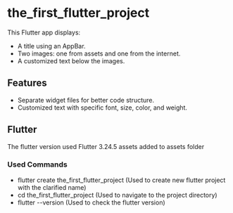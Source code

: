# the_first_flutter_project

This Flutter app displays:

- A title using an AppBar.
- Two images: one from assets and one from the internet.
- A customized text below the images.

## Features
- Separate widget files for better code structure.
- Customized text with specific font, size, color, and weight.


## Flutter
The flutter version used Flutter 3.24.5
assets added to assets folder

### Used Commands 

- flutter create the_first_flutter_project (Used to create new flutter project with the clarified name)
- cd the_first_flutter_project (Used to navigate to the project directory)
- flutter --version (Used to check the flutter version)

